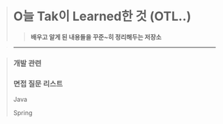 > # O늘 Tak이 Learned한 것 (OTL..)
>
> > **배우고 알게 된 내용들을 꾸준~히 정리해두는 저장소**

> ---

> ### 개발 관련
>
> ### 면접 질문 리스트
>
> Java
>
> Spring

